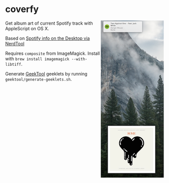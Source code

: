 coverfy
=======

<img alt="Screetshot" align="right" src="screenshot.png">

Get album art of current Spotify track with AppleScript on OS X.

Based on [Spotify info on the Desktop via NerdTool]( http://www.leancrew.com/all-this/2011/07/spotify-info-on-the-desktop-via-nerdtool/)

Requires `composite` from ImageMagick. Install with `brew install imagemagick --with-libtiff`.

Generate [GeekTool](http://projects.tynsoe.org/en/geektool/) geeklets by running `geektool/generate-geeklets.sh`.
